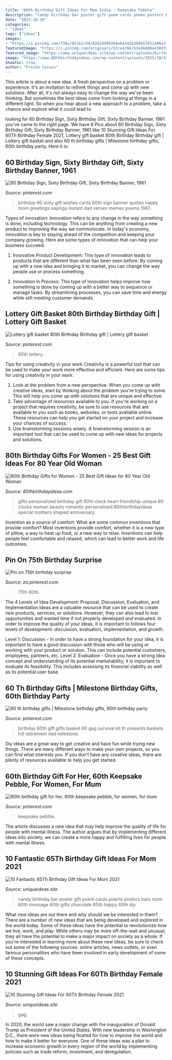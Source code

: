 ```yaml
---
title: "60th Birthday Gift Ideas For Mom India : Keepsake Pebble"
description: "Candy birthday bar poster gift poem cards poems posters bars mom 80th message 60th gifts chocolate 65th happy 40th diy"
date: "2023-10-20"
categories:
- "ideas"
tags: ["ideas"]
images:
- "https://i.pinimg.com/736x/82/b2/d9/82b2d999394eb4342b300b57031406e3.jpg"
featuredImage: "https://i.pinimg.com/originals/b3/e4/66/b3e466084430d7ceab8ef81f63b5f663.jpg"
featured_image: "https://www.uniqueideas.site/wp-content/uploads/birthday-guy-gift-ideas-diy-crafts-that-i-love-pinterest-1.jpg"
image: "https://www.80thbirthdayideas.com/wp-content/uploads/2015/10/4132-11927.jpg"
ShowToc: true
author: "Freida Corwin"
---
```



This article is about a new idea. A fresh perspective on a problem or experience. It's an invitation to rethink things and come up with new solutions. After all, it's not always easy to change the way we've been thinking. But sometimes the best ideas come from looking at things in a different light. So when you hear about a new approach to a problem, take a chance and explore what it could lead to.

	

		
looking for 60 Birthday Sign, Sixty Birthday Gift, Sixty Birthday Banner, 1961 you've came to the right page. We have 8 Pics about 60 Birthday Sign, Sixty Birthday Gift, Sixty Birthday Banner, 1961 like 10 Stunning Gift Ideas For 60Th Birthday Female 2021, Lottery gift basket 80th Birthday Birthday gift | Lottery gift basket and also 60 th birthday gifts | Milestone birthday gifts, 60th birthday party. Here it is:
		
    
## 60 Birthday Sign, Sixty Birthday Gift, Sixty Birthday Banner, 1961

<img loading=lazy src="https://i.pinimg.com/736x/bb/36/a3/bb36a345c5d3a705ca1a3d38c7cb1160.jpg" onerror="this.onerror=null;this.src='https://tse2.mm.bing.net/th?id=OIP.d1-Da048daVPLMCcfFStAgHaHa&amp;pid=15.1';" alt="60 Birthday Sign, Sixty Birthday Gift, Sixty Birthday Banner, 1961">

_Source: pinterest.com_

>birthday 60 sixty gift wishes cards 60th sign banner quotes happy mom greetings sayings instant dad verses memes poems 1961. 

	

Types of innovation:
Innovation refers to any change in the way something is done, including technology. This can be anything from creating a new product to improving the way we communicate. In today's economy, innovation is key to staying ahead of the competition and keeping your company growing. Here are some types of innovation that can help your business succeed:
1. Innovative Product Development: This type of innovation leads to products that are different than what has been seen before. By coming up with a new idea and bringing it to market, you can change the way people use or process something.

2. Innovation in Process: This type of innovation helps improve how something is done by coming up with a better way to sequence or manage tasks. By streamlining processes, you can save time and energy while still meeting customer demands.


    
## Lottery Gift Basket 80th Birthday Birthday Gift | Lottery Gift Basket

<img loading=lazy src="https://i.pinimg.com/originals/b3/e4/66/b3e466084430d7ceab8ef81f63b5f663.jpg" onerror="this.onerror=null;this.src='https://tse1.mm.bing.net/th?id=OIP.v0sT8ct0vJ62S7mv_XMizQHaJ4&amp;pid=15.1';" alt="Lottery gift basket 80th Birthday Birthday gift | Lottery gift basket">

_Source: pinterest.com_

>80th lottery. 

	

Tips for using creativity in your work
Creativity is a powerful tool that can be used to make your work more effective and efficient. Here are some tips for using creativity in your work:
1. Look at the problem from a new perspective. When you come up with creative ideas, start by thinking about the problem you're trying to solve. This will help you come up with solutions that are unique and effective.
2. Take advantage of resources available to you. If you're working on a project that requires creativity, be sure to use resources that are available to you such as books, websites, or tools available online. These resources can help you get started on your project and increase your chances of success.
3. Use brainstorming sessions wisely. A brainstorming session is an important tool that can be used to come up with new ideas for projects and solutions.

    
## 80th Birthday Gifts For Women - 25 Best Gift Ideas For 80 Year Old Woman

<img loading=lazy src="https://www.80thbirthdayideas.com/wp-content/uploads/2015/10/4132-11927.jpg" onerror="this.onerror=null;this.src='https://tse1.mm.bing.net/th?id=OIP.Maj3oz5jqTVULsntPiRPBQHaHa&amp;pid=15.1';" alt="80th Birthday Gifts for Women - 25 Best Gift Ideas for 80 Year Old Woman">

_Source: 80thbirthdayideas.com_

>gifts personalized birthday gift 80th clock heart friendship unique 80 clocks woman beauty romantic personalised 80thbirthdayideas special mothers shaped anniversary. 

	

Invention as a source of comfort: What are some common inventions that provide comfort?
Most inventions provide comfort, whether it is a new type of pillow, a way to heat up food, or a new way to relax. Inventions can help people feel comfortable and relaxed, which can lead to better work and life outcomes.

    
## Pin On 75th Birthday Surprise

<img loading=lazy src="https://i.pinimg.com/736x/d8/68/35/d86835aa7c0690d5dde2daa6db2cd262.jpg" onerror="this.onerror=null;this.src='https://tse1.mm.bing.net/th?id=OIP.LOebthK18_Qm9o4MfN027wHaKU&amp;pid=15.1';" alt="Pin on 75th birthday surprise">

_Source: za.pinterest.com_

>75th 80th. 

	

The 4 Levels of Idea Development: Proposal, Discussion, Evaluation, and Implementation
Ideas are a valuable resource that can be used to create new products, services, or solutions. However, they can also lead to lost opportunities and wasted time if not properly developed and evaluated.
In order to improve the quality of your ideas, it is important to follows four levels of development: discussion, evaluation, implementation, and growth.

Level 1: Discussion - In order to have a strong foundation for your idea, it is important to have a good discussion with those who will be using or working with your product or solution. This can include potential customers, employees, partners, etc. Level 2: Evaluation - Once you have a strong idea concept and understanding of its potential marketability, it is important to evaluate its feasibility. This includes assessing its financial viability as well as its potential user base.

    
## 60 Th Birthday Gifts | Milestone Birthday Gifts, 60th Birthday Party

<img loading=lazy src="https://i.pinimg.com/originals/fd/b8/a6/fdb8a6a0e3733a97d44f4dcef6f0c506.jpg" onerror="this.onerror=null;this.src='https://tse1.mm.bing.net/th?id=OIP.Sq_1v-vLouKx1H3ED9mdsQHaJ4&amp;pid=15.1';" alt="60 th birthday gifts | Milestone birthday gifts, 60th birthday party">

_Source: pinterest.com_

>birthday 60th gift gifts basket 60 gag survival kit th presents baskets hill retirement dad milestone. 

	

Diy ideas are a great way to get creative and have fun while trying new things. There are many different ways to make your own projects, so you can find what interests you. If you don’t have any creative ideas, there are plenty of resources available to help you get started.

    
## 60th Birthday Gift For Her, 60th Keepsake Pebble, For Women, For Mum

<img loading=lazy src="https://i.pinimg.com/736x/82/b2/d9/82b2d999394eb4342b300b57031406e3.jpg" onerror="this.onerror=null;this.src='https://tse1.mm.bing.net/th?id=OIP.WPNH5D5qPZ3McOZ8SSoP8wHaHa&amp;pid=15.1';" alt="60th birthday gift for her, 60th keepsake pebble, for women, for mum">

_Source: pinterest.com_

>keepsake pebble. 

	

The article discusses a new idea that may help improve the quality of life for people with mental illness. The author argues that by implementing different ideas into society, we can create a more happy and fulfilling lives for people with mental illness.

    
## 10 Fantastic 65Th Birthday Gift Ideas For Mom 2021

<img loading=lazy src="https://www.uniqueideas.site/wp-content/uploads/birthday-candy-bar-poem-80th-birthday-ideas-pinterest-candy-2.jpg" onerror="this.onerror=null;this.src='https://tse2.mm.bing.net/th?id=OIP.XOjuZptM_H3mjN8l0p88VQHaJ4&amp;pid=15.1';" alt="10 Fantastic 65Th Birthday Gift Ideas For Mom 2021">

_Source: uniqueideas.site_

>candy birthday bar poster gift poem cards poems posters bars mom 80th message 60th gifts chocolate 65th happy 40th diy. 

	

What new ideas are out there and why should we be interested in them?
There are a number of new ideas that are being developed and explored in the world today. Some of these ideas have the potential to revolutionize how we live, work, and play. While others may be more off-the-wall and unusual, they all have the potential to make a major impact on society as a whole. If you're interested in learning more about these new ideas, be sure to check out some of the following sources: online articles, news outlets, or even famous personalities who have been involved in early development of some of these concepts.

    
## 10 Stunning Gift Ideas For 60Th Birthday Female 2021

<img loading=lazy src="https://www.uniqueideas.site/wp-content/uploads/birthday-guy-gift-ideas-diy-crafts-that-i-love-pinterest-1.jpg" onerror="this.onerror=null;this.src='https://tse2.mm.bing.net/th?id=OIP.KPEQCNnzuilcRgGXDM-FGAHaJ4&amp;pid=15.1';" alt="10 Stunning Gift Ideas For 60Th Birthday Female 2021">

_Source: uniqueideas.site_

>gag. 

	

In 2020, the world saw a major change with the inauguration of Donald Trump as President of the United States. With new leadership in Washington D.C., there were new ideas being floated for how to improve the world and how to make it better for everyone. One of these ideas was a plan to increase economic growth in every region of the world by implementing policies such as trade reform, investment, and deregulation.

